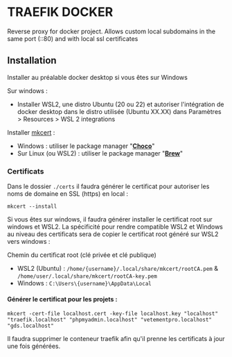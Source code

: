 # TRAEFIK DOCKER

Reverse proxy for docker project.
Allows custom local subdomains in the same port (::80) and with local ssl certificates

## Installation

Installer au préalable docker desktop si vous êtes sur Windows 

Sur windows :
- Installer WSL2, une distro Ubuntu (20 ou 22) et autoriser l'intégration de docker desktop dans le distro utilisée (Ubuntu XX.XX) dans Paramètres > Resources > WSL 2 integrations

Installer [mkcert](https://github.com/FiloSottile/mkcert) :
- Windows : utiliser le package manager "**[Choco](https://chocolatey.org/install#individual-method)**"
- Sur Linux (ou WSL2) : utiliser le package manager "**[Brew](https://brew.sh)**"

### Certificats

Dans le dossier `./certs` il faudra générer le certificat pour autoriser les noms de domaine en SSL (https) en local :

```
mkcert --install
```

Si vous êtes sur windows, il faudra générer installer le certificat root sur windows et WSL2.
La spécificité pour rendre compatible WSL2 et Windows au niveau des certificats sera de copier le certificat root généré sur WSL2 vers windows :

Chemin du certificat root (clé privée et clé publique)
- WSL2 (Ubuntu) : `/home/{username}/.local/share/mkcert/rootCA.pem` & `/home/user/.local/share/mkcert/rootCA-key.pem`
- Windows : `C:\Users\{username}\AppData\Local`

#### Générer le certificat pour les projets : 

```
mkcert -cert-file localhost.cert -key-file localhost.key "localhost" "traefik.localhost" "phpmyadmin.localhost" "vetementpro.localhost" "gds.localhost"
```

Il faudra supprimer le conteneur traefik afin qu'il prenne les certificats à jour une fois générées.
